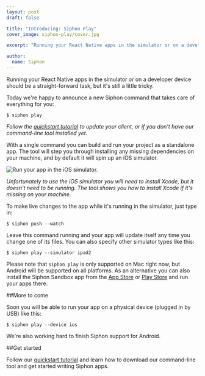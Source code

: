 ```yaml
---
layout: post
draft: false

title: "Introducing: Siphon Play"
cover_image: siphon-play/cover.jpg

excerpt: "Running your React Native apps in the simulator or on a developer device should be a straight-forward task, but it's still a little tricky.<br /><br />Today we're happy to announce a new Siphon command that takes care of everything for you"

author:
  name: Siphon
---
```


Running your React Native apps in the simulator or on a developer device should be a straight-forward task, but it's still a little tricky.

Today we're happy to announce a new Siphon command that takes care of everything for you:

`$ siphon play`

*Follow the [quickstart tutorial](https://getsiphon.com/docs/quickstart/) to update your client, or if you don't have our command-line tool installed yet.*

With a single command you can build and run your project as a standalone app. The tool will step you through installing any missing dependencies on your machine, and by default it will spin up an iOS simulator.

<div class="full"><img src="{{ site.baseurl }}/images/siphon-play/simulator-example.jpg" alt="Run your app in the iOS simulator."></div>

*Unfortunately to use the iOS simulator you will need to install Xcode, but it doesn't need to be running. The tool shows you how to install Xcode if it's missing on your machine.*

To make live changes to the app while it's running in the simulator, just type in:

`$ siphon push --watch`

Leave this command running and your app will update itself any time you change one of its files. You can also specify other simulator types like this:

`$ siphon play --simulator ipad2`

Please note that `siphon play` is only supported on Mac right now, but Android will be supported on all platforms. As an alternative you can also install the Siphon Sandbox app from the [App Store](https://getsiphon.com/i) or [Play Store](https://getsiphon.com/a) and run your apps there.

##More to come

Soon you will be able to run your app on a physical device (plugged in by USB) like this:

`$ siphon play --device ios`

We're also working hard to finish Siphon support for Android.

##Get started

Follow our [quickstart tutorial](https://getsiphon.com/docs/quickstart/) and learn how to download our command-line tool and get started writing Siphon apps.
